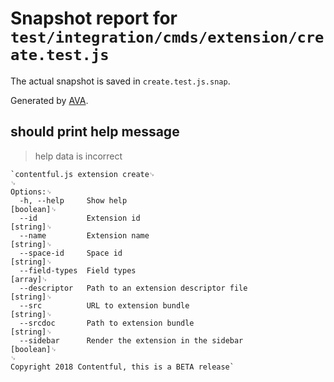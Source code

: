 # Snapshot report for `test/integration/cmds/extension/create.test.js`

The actual snapshot is saved in `create.test.js.snap`.

Generated by [AVA](https://ava.li).

## should print help message

> help data is incorrect

    `contentful.js extension create␊
    ␊
    Options:␊
      -h, --help     Show help                                             [boolean]␊
      --id           Extension id                                           [string]␊
      --name         Extension name                                         [string]␊
      --space-id     Space id                                               [string]␊
      --field-types  Field types                                             [array]␊
      --descriptor   Path to an extension descriptor file                   [string]␊
      --src          URL to extension bundle                                [string]␊
      --srcdoc       Path to extension bundle                               [string]␊
      --sidebar      Render the extension in the sidebar                   [boolean]␊
    ␊
    Copyright 2018 Contentful, this is a BETA release`
